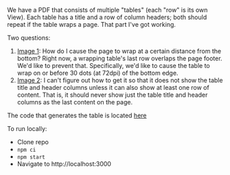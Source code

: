 We have a PDF that consists of multiple "tables" (each "row" is its own View). Each table has a title and a row of column headers; both should repeat if the table wraps a page. That part I've got working.

Two questions:

1. [Image 1](images/react-pdf-questions-1.PNG): How do I cause the page to wrap at a certain distance from the bottom? Right now, a wrapping table's last row overlaps the page footer. We'd like to prevent that. Specifically, we'd like to cause the table to wrap on or before 30 dots (at 72dpi) of the bottom edge.
2. [Image 2](images/react-pdf-questions-2.PNG): I can't figure out how to get it so that it does not show the table title and header columns unless it can also show at least one row of content. That is, it should never show just the table title and header columns as the last content on the page.

The code that generates the table is located [here](src/pdf/MyPage/MyTable.tsx)

To run locally:
 * Clone repo
 * `npm ci`
 * `npm start`
 * Navigate to http://localhost:3000

